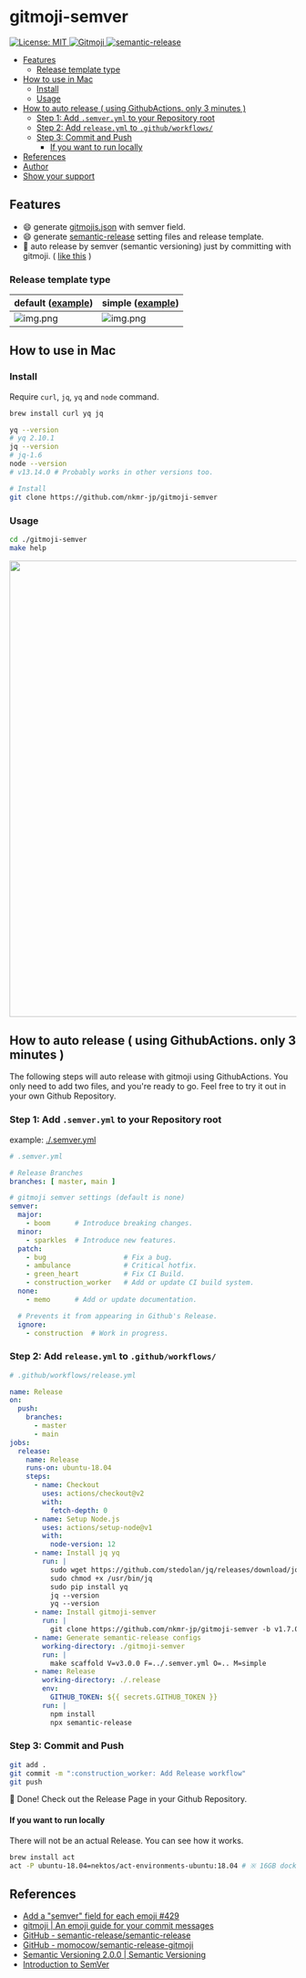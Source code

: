 <h1>gitmoji-semver</h1>

<a href="#" target="_blank">
  <img alt="License: MIT" src="https://img.shields.io/badge/License-MIT-yellow.svg" />
</a>
<a href="https://gitmoji.carloscuesta.me">
  <img src="https://img.shields.io/badge/gitmoji-%20😜%20😍-FFDD67.svg?style=flat-square" alt="Gitmoji">
</a>
<a href="https://github.com/semantic-release/semantic-release">
  <img src="https://img.shields.io/badge/%20%20%F0%9F%93%A6%F0%9F%9A%80-semantic--release-e10079.svg" alt="semantic-release">
</a>

<!-- @import "[TOC]" {cmd="toc" depthFrom=1 depthTo=6 orderedList=false} -->

<!-- code_chunk_output -->

- [Features](#features)
    - [Release template type](#release-template-type)
- [How to use in Mac](#how-to-use-in-mac)
    - [Install](#install)
    - [Usage](#usage)
- [How to auto release ( using GithubActions. only 3 minutes )](#how-to-auto-release--using-githubactions-only-3-minutes-)
    - [Step 1: Add `.semver.yml` to your Repository root](#step-1-add-semveryml-to-your-repository-root)
    - [Step 2: Add `release.yml` to `.github/workflows/`](#step-2-add-releaseyml-to-githubworkflows)
    - [Step 3: Commit and Push](#step-3-commit-and-push)
        - [If you want to run locally](#if-you-want-to-run-locally)
- [References](#references)
- [Author](#author)
- [Show your support](#show-your-support)

<!-- /code_chunk_output -->

## Features

- :smile:
  generate [gitmojis.json](https://github.com/carloscuesta/gitmoji/blob/master/src/data/gitmojis.json)
  with semver field.
- :smile: generate [semantic-release](https://github.com/semantic-release/semantic-release) setting
  files and release template.
- :rocket: auto release by semver (semantic versioning) just by committing with
  gitmoji. ( [like this](https://github.com/nkmr-jp/gitmoji-semver-sample/releases) )

### Release template type

| default ([example](https://github.com/nkmr-jp/gitmoji-semver-sample/releases/tag/v2.4.0)) | simple ([example](https://github.com/nkmr-jp/gitmoji-semver-sample/releases/tag/v2.3.0)) |
| ------------------------------------------------------------------------------- | ------------------------------------------------------------------------------ |
| ![img.png](https://user-images.githubusercontent.com/8490118/103149917-b831ff80-47b1-11eb-85ac-d0e1328c8ad1.png)                                                         | ![img.png](https://user-images.githubusercontent.com/8490118/103149926-c2ec9480-47b1-11eb-810e-1e75ece3319f.png)                                                        |

## How to use in Mac

### Install

Require `curl`, `jq`, `yq` and `node` command.

```sh
brew install curl yq jq

yq --version
# yq 2.10.1
jq --version
# jq-1.6
node --version
# v13.14.0 # Probably works in other versions too.

# Install
git clone https://github.com/nkmr-jp/gitmoji-semver
```

### Usage

```sh
cd ./gitmoji-semver
make help
```

<img src="https://user-images.githubusercontent.com/8490118/103149906-93d62300-47b1-11eb-8aec-07db3127ab73.png" width=800>

## How to auto release ( using GithubActions. only 3 minutes )

The following steps will auto release with gitmoji using GithubActions. You only need to add two
files, and you're ready to go. Feel free to try it out in your own Github Repository.

### Step 1: Add `.semver.yml` to your Repository root

example: [./.semver.yml](.semver.yml)

```yml
# .semver.yml

# Release Branches
branches: [ master, main ]

# gitmoji semver settings (default is none)
semver:
  major:
    - boom      # Introduce breaking changes.
  minor:
    - sparkles  # Introduce new features.
  patch:
    - bug                   # Fix a bug.
    - ambulance             # Critical hotfix.
    - green_heart           # Fix CI Build.
    - construction_worker   # Add or update CI build system.
  none:
    - memo      # Add or update documentation.

  # Prevents it from appearing in Github's Release.
  ignore:
    - construction  # Work in progress.
```

### Step 2: Add `release.yml` to `.github/workflows/`

```yml
# .github/workflows/release.yml

name: Release
on:
  push:
    branches:
      - master
      - main
jobs:
  release:
    name: Release
    runs-on: ubuntu-18.04
    steps:
      - name: Checkout
        uses: actions/checkout@v2
        with:
          fetch-depth: 0
      - name: Setup Node.js
        uses: actions/setup-node@v1
        with:
          node-version: 12
      - name: Install jq yq
        run: |
          sudo wget https://github.com/stedolan/jq/releases/download/jq-1.6/jq-linux64 -O /usr/bin/jq &&\
          sudo chmod +x /usr/bin/jq
          sudo pip install yq
          jq --version
          yq --version
      - name: Install gitmoji-semver
        run: |
          git clone https://github.com/nkmr-jp/gitmoji-semver -b v1.7.0
      - name: Generate semantic-release configs
        working-directory: ./gitmoji-semver
        run: |
          make scaffold V=v3.0.0 F=../.semver.yml O=.. M=simple
      - name: Release
        working-directory: ./.release
        env:
          GITHUB_TOKEN: ${{ secrets.GITHUB_TOKEN }}
        run: |
          npm install
          npx semantic-release
```

### Step 3: Commit and Push

```sh
git add .
git commit -m ":construction_worker: Add Release workflow"
git push
```

:tada: Done! Check out the Release Page in your Github Repository.

#### If you want to run locally

There will not be an actual Release. You can see how it works.

```sh
brew install act
act -P ubuntu-18.04=nektos/act-environments-ubuntu:18.04 # ※ 16GB docker image
```

## References

- [Add a "semver" field for each emoji #429](https://github.com/carloscuesta/gitmoji/issues/429)
- [gitmoji | An emoji guide for your commit messages](https://gitmoji.carloscuesta.me/)
- [GitHub - semantic-release/semantic-release](https://github.com/semantic-release/semantic-release)
- [GitHub - momocow/semantic-release-gitmoji](https://github.com/momocow/semantic-release-gitmoji)
- [Semantic Versioning 2.0.0 | Semantic Versioning](https://semver.org/)
- [Introduction to SemVer](https://blog.greenkeeper.io/introduction-to-semver-d272990c44f2)

